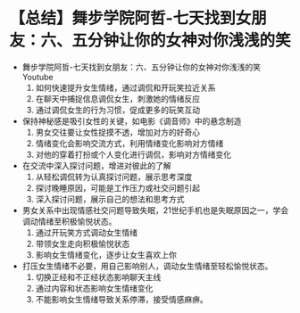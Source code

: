 # 【总结】舞步学院阿哲-七天找到女朋友：六、五分钟让你的女神对你浅浅的笑

-   舞步学院阿哲-七天找到女朋友：六、五分钟让你的女神对你浅浅的笑Youtube
    1.  如何快速提升女生情绪，通过调侃和开玩笑拉近关系
    2.  在聊天中捕捉信息调侃女生，刺激她的情绪反应
    3.  通过调侃女生的行为习惯，促成更多的玩笑互动
-   保持神秘感是吸引女性的关键，如电影《调音师》中的悬念制造
    1.  男女交往要让女性捉摸不透，增加对方的好奇心
    2.  情绪变化会影响交流方式，利用情绪变化影响对方情绪
    3.  对他的穿着打扮或个人变化进行调侃，影响对方情绪变化
-   在交流中深入探讨问题，增进对彼此的了解
    1.  从轻松调侃转为认真探讨问题，展示思考深度
    2.  探讨晚睡原因，可能是工作压力或社交问题引起
    3.  深入探讨问题，展示自己的想法和思考方式
-   男女关系中出现情感社交问题导致失眠，21世纪手机也是失眠原因之一，学会调动情绪至积极愉悦状态。
    1.  通过开玩笑方式调动女生情绪
    2.  带领女生走向积极愉悦状态
    3.  影响女生情绪变化，逐步让女生喜欢上你
-   打压女生情绪不必要，用自己影响别人，调动女生情绪至轻松愉悦状态。
    1.  切换正经和不正经状态影响聊天主线
    2.  通过内容和状态影响女生情绪变化
    3.  不能影响女生情绪导致关系停滞，接受情感麻痹。